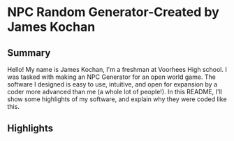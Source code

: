 # NPC Random Generator-Created by James Kochan

## Summary
Hello! My name is James Kochan, I'm a freshman at Voorhees High school. I was tasked with making an NPC Generator for an open world game. The software I designed is easy to use, intuitive, and open for expansion by a coder more advanced than me (a whole lot of people!). In this README, I'll show some highlights of my software, and explain why they were coded like this.

## Highlights

